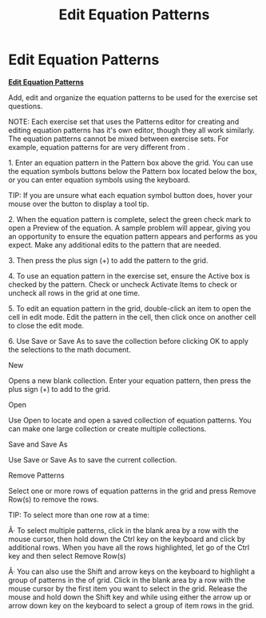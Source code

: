 ﻿---
title: Edit Equation Patterns
category: reference
---

# Edit Equation Patterns

**<u>Edit Equation Patterns</u>**

Add, edit and organize the equation patterns to be used for the exercise set questions.

NOTE: Each exercise set that uses the Patterns editor for creating and editing equation patterns has it's own editor, though they all work similarly. The equation patterns cannot be mixed between exercise sets. For example, equation patterns for are very different from .

1\. Enter an equation pattern in the Pattern box above the grid. You can use the equation symbols buttons below the Pattern box located below the box, or you can enter equation symbols using the keyboard.

TIP: If you are unsure what each equation symbol button does, hover your mouse over the button to display a tool tip.

2\. When the equation pattern is complete, select the green check mark to open a Preview of the equation. A sample problem will appear, giving you an opportunity to ensure the equation pattern appears and performs as you expect. Make any additional edits to the pattern that are needed.

3\. Then press the plus sign (+) to add the pattern to the grid.

4\. To use an equation pattern in the exercise set, ensure the Active box is checked by the pattern. Check or uncheck Activate Items to check or uncheck all rows in the grid at one time.

5\. To edit an equation pattern in the grid, double-click an item to open the cell in edit mode. Edit the pattern in the cell, then click once on another cell to close the edit mode.

6\. Use Save or Save As to save the collection before clicking OK to apply the selections to the math document.

New

Opens a new blank collection. Enter your equation pattern, then press the plus sign (+) to add to the grid.

Open

Use Open to locate and open a saved collection of equation patterns. You can make one large collection or create multiple collections.

Save and Save As

Use Save or Save As to save the current collection.

Remove Patterns

Select one or more rows of equation patterns in the grid and press Remove Row(s) to remove the rows.

TIP: To select more than one row at a time:

Â· To select multiple patterns, click in the blank area by a row with the mouse cursor, then hold down the Ctrl key on the keyboard and click by additional rows. When you have all the rows highlighted, let go of the Ctrl key and then select Remove Row(s)

Â· You can also use the Shift and arrow keys on the keyboard to highlight a group of patterns in the of grid. Click in the blank area by a row with the mouse cursor by the first item you want to select in the grid. Release the mouse and hold down the Shift key and while using either the arrow up or arrow down key on the keyboard to select a group of item rows in the grid.
